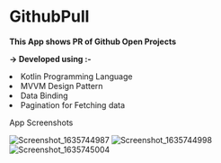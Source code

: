# GithubPull

<b>This App shows PR of Github Open Projects </b>


<b>-> Developed using :-</b>


<li>Kotlin Programming Language</li>

<li>MVVM Design Pattern </li>

<li>Data Binding</li>

<li>Pagination for Fetching data</li>


App Screenshots


![Screenshot_1635744987](https://user-images.githubusercontent.com/77268176/139626644-3532ab03-d3ae-443b-8f9d-af4888f542b6.png)
![Screenshot_1635744998](https://user-images.githubusercontent.com/77268176/139626647-fabc251a-4b9a-4034-b64c-4011ed439e76.png)
![Screenshot_1635745004](https://user-images.githubusercontent.com/77268176/139626652-c35b8681-67f3-429c-bcfc-f06bad2e0426.png)


